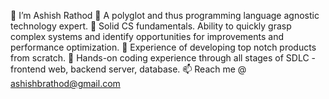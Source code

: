 👋 I’m Ashish Rathod
👀 A polyglot and thus programming language agnostic technology expert.
🌱 Solid CS fundamentals. Ability to quickly grasp complex systems and identify opportunities for improvements and performance optimization.
💞️ Experience of developing top notch products from scratch.
💞️ Hands-on coding experience through all stages of SDLC - frontend web, backend server, database.
📫 Reach me @ ashishbrathod@gmail.com 

<!---
ashishbrathod/ashishbrathod is a ✨ special ✨ repository because its `README.md` (this file) appears on your GitHub profile.
You can click the Preview link to take a look at your changes.
--->





